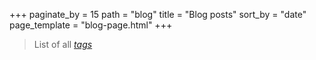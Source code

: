 +++
paginate_by = 15
path = "blog"
title = "Blog posts"
sort_by = "date"
page_template = "blog-page.html"
+++

> List of all *[tags](/tags)*
